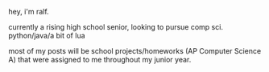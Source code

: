 hey, i'm ralf.

currently a rising high school senior, looking to pursue comp sci.
python/java/a bit of lua

most of my posts will be school projects/homeworks (AP Computer Science A) that were assigned to me throughout my junior year.
